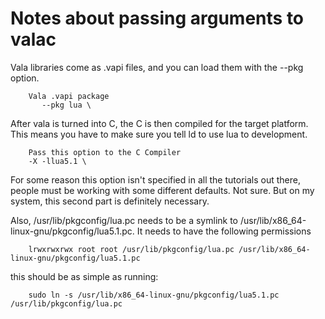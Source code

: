 Notes about passing arguments to valac
======================================

Vala libraries come as .vapi files, and you can load them with the --pkg option.

        Vala .vapi package
           --pkg lua \

After vala is turned into C, the C is then compiled for the target platform.
This means you have to make sure you tell ld to use lua to development.

        Pass this option to the C Compiler
        -X -llua5.1 \

For some reason this option isn't specified in all the tutorials out there,
people must be working with some different defaults. Not sure. But on my system,
this second part is definitely necessary.

Also, /usr/lib/pkgconfig/lua.pc needs to be a symlink to
/usr/lib/x86_64-linux-gnu/pkgconfig/lua5.1.pc. It needs to have the following
permissions

        lrwxrwxrwx root root /usr/lib/pkgconfig/lua.pc /usr/lib/x86_64-linux-gnu/pkgconfig/lua5.1.pc

this should be as simple as running:

        sudo ln -s /usr/lib/x86_64-linux-gnu/pkgconfig/lua5.1.pc /usr/lib/pkgconfig/lua.pc
